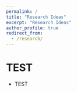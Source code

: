 ```yaml
---
permalink: /
title: "Research Ideas"
excerpt: "Research Ideas"
author_profile: true
redirect_from: 
  - /research/
---
```


TEST
======
* TEST

